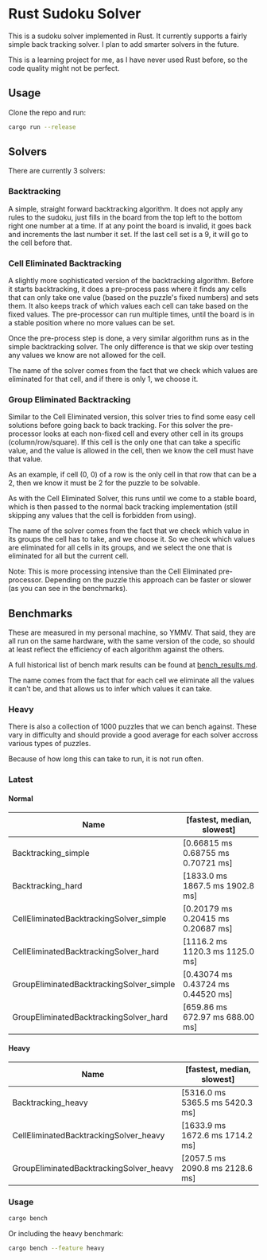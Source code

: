 # Rust Sudoku Solver
This is a sudoku solver implemented in Rust. It currently supports a fairly simple back tracking solver. I plan to add smarter solvers in the future.

This is a learning project for me, as I have never used Rust before, so the code quality might not be perfect.

## Usage

Clone the repo and run:

```bash
cargo run --release
```
## Solvers
There are currently 3 solvers:

### Backtracking
A simple, straight forward backtracking algorithm. It does not apply any rules to the sudoku, just fills in the board from the top left to the bottom right one number at a time. If at any point the board is invalid, it goes back and increments the last number it set. If the last cell set is a 9, it will go to the cell before that.

### Cell Eliminated Backtracking
A slightly more sophisticated version of the backtracking algorithm. Before it starts backtracking, it does a pre-process pass where it finds any cells that can only take one value (based on the puzzle's fixed numbers) and sets them. It also keeps track of which values each cell can take based on the fixed values. The pre-processor can run multiple times, until the board is in a stable position where no more values can be set.

Once the pre-process step is done, a very similar algorithm runs as in the simple backtracking solver. The only difference is that we skip over testing any values we know are not allowed for the cell.

The name of the solver comes from the fact that we check which values are eliminated for that cell, and if there is only 1, we choose it.

### Group Eliminated Backtracking
Similar to the Cell Eliminated version, this solver tries to find some easy cell solutions before going back to back tracking. For this solver the pre-processor looks at each non-fixed cell and every other cell in its groups (column/row/square). If this cell is the only one that can take a specific value, and the value is allowed in the cell, then we know the cell must have that value.

As an example, if cell (0, 0) of a row is the only cell in that row that can be a 2, then we know it must be 2 for the puzzle to be solvable.

As with the Cell Eliminated Solver, this runs until we come to a stable board, which is then passed to the normal back tracking implementation (still skipping any values that the cell is forbidden from using).

The name of the solver comes from the fact that we check which value in its groups the cell has to take, and we choose it. So we check which values are eliminated for all cells in its groups, and we select the one that is eliminated for all but the current cell.

Note: This is more processing intensive than the Cell Eliminated pre-processor. Depending on the puzzle this approach can be faster or slower (as you can see in the benchmarks). 

##  Benchmarks
These are measured in my personal machine, so YMMV. That said, they are all run on the same hardware, with the same version of the code, so should at least reflect the efficiency of each algorithm against the others.

A full historical list of bench mark results can be found at [bench_results.md](/benches/bench_results.md).

The name comes from the fact that for each cell we eliminate all the values it can't be, and that allows us to infer which values it can take.

### Heavy

There is also a collection of 1000 puzzles that we can bench against. These vary in difficulty and should provide a good average for each solver accross various types of puzzles.

Because of how long this can take to run, it is not run often.

### Latest
#### Normal
Name | [fastest, median, slowest]
--- | --- 
Backtracking_simple | [0.66815 ms 0.68755 ms 0.70721 ms]
Backtracking_hard | [1833.0 ms 1867.5 ms 1902.8 ms]
CellEliminatedBacktrackingSolver_simple | [0.20179 ms 0.20415 ms 0.20687 ms]
CellEliminatedBacktrackingSolver_hard | [1116.2 ms 1120.3 ms 1125.0 ms]
GroupEliminatedBacktrackingSolver_simple | [0.43074 ms 0.43724 ms 0.44520 ms]
GroupEliminatedBacktrackingSolver_hard | [659.86 ms 672.97 ms 688.00 ms]

#### Heavy
Name | [fastest, median, slowest]
--- | --- 
Backtracking_heavy | [5316.0 ms 5365.5 ms 5420.3 ms]
CellEliminatedBacktrackingSolver_heavy | [1633.9 ms 1672.6 ms 1714.2 ms]
GroupEliminatedBacktrackingSolver_heavy | [2057.5 ms 2090.8 ms 2128.6 ms]

### Usage
```bash
cargo bench
```

Or including the heavy benchmark:

```bash
cargo bench --feature heavy
```
